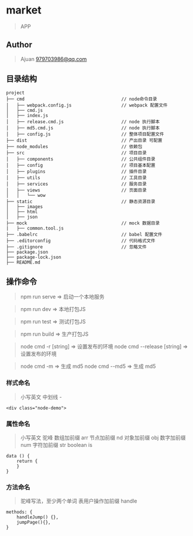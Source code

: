 # market

> APP

## Author

> Ajuan <979703986@qq.com>

## 目录结构

```
project
├── cmd                                     // node命令目录
│   ├── webpack.config.js                   // webpack 配置文件
│   ├── cmd.js
│   ├── index.js
│   ├── release.cmd.js                      // node 执行脚本
│   ├── md5.cmd.js                          // node 执行脚本
│   ├── config.js                           // 整体项目配置文件
├── dist                                    // 产出目录 可配置
├── node_modules                            // 依赖包
├── src                                     // 项目目录
│   ├── components                          // 公共组件目录
│   ├── config                              // 项目基本配置
│   ├── plugins                             // 插件目录
│   ├── utils                               // 工具目录
│   ├── services                            // 服务目录
│   ├── views                               // 页面目录
│   │   └── wow
├── static                                  // 静态资源目录
│   ├── images
│   ├── html
│   ├── json
├── mock                                    // mock 数据目录
|   ├── common.tool.js
├── .babelrc                                // babel 配置文件
├── .editorconfig                           // 代码格式文件
├── .gitignore                              // 忽略文件
├── package.json
├── package-lock.json
├── README.md
```

## 操作命令

> npm run serve => 启动一个本地服务

> npm run dev   => 本地打包JS

> npm run test  => 测试打包JS

> npm run build => 生产打包JS

> node cmd -r           [string]    =>  设置发布的环境
> node cmd --release    [string]    =>  设置发布的环境

> node cmd -m                       =>  生成 md5
> node cmd --md5                    =>  生成 md5


### 样式命名

> 小写英文
> 中划线 -

```
<div class="node-demo">

```

### 属性命名

> 小写英文
> 驼峰
> 数组加前缀 arr
> 节点加前缀 nd
> 对象加前缀 obj
> 数字加前缀 num
> 字符加前缀 str
> boolean   is

```
data () {
    return {
    }
}

```

### 方法命名

> 驼峰写法，至少两个单词
> 表用户操作加前缀 handle

```
methods: {
    handleJump() {},
    jumpPage(){},
}

```

